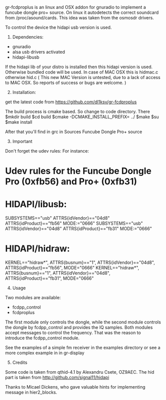 gr-fcdproplus is an linux and OSX addon for gnuradio to implement a funcube dongle pro+ source.
On linux it autodetects the correct soundcard from /proc/asound/cards.
This idea was taken from the osmosdr drivers.

To control the device the hidapi usb version is used.




1.   Dependencies:

  - gnuradio
  - alsa usb drivers activated
  - hidapi-libusb 


If the hidapi lib of your distro is installed then this hidapi version is used. Otherwise bundled code will be used.
In case of MAC OSX this is hidmac.c otherwise hid.c
( This new MAC Version is untested, due to a lack of access to MAC OSX. So reports of success or bugs are welcome. )


2.   Installation:

get the latest code from https://github.com/dl1ksv/gr-fcdproplus

The build process is cmake based. So change to code directory.
There
$mkdir build
$cd build
$cmake -DCMAKE_INSTALL_PREFIX=<where gnuradio is installed> ../
$make
$su
$make install

After that you'll find in grc in Sources
Funcube Dongle Pro+ source


3.   Important

Don't forget the udev rules:
For instance:

  # Udev rules for the Funcube Dongle Pro (0xfb56) and Pro+ (0xfb31)

  # HIDAPI/libusb:
  SUBSYSTEMS=="usb" ATTRS{idVendor}=="04d8" ATTRS{idProduct}=="fb56" MODE:="0666"
  SUBSYSTEMS=="usb" ATTRS{idVendor}=="04d8" ATTRS{idProduct}=="fb31" MODE:="0666"

  # HIDAPI/hidraw:
  KERNEL=="hidraw*", ATTRS{busnum}=="1", ATTRS{idVendor}=="04d8", ATTRS{idProduct}=="fb56", MODE="0666"
  KERNEL=="hidraw*", ATTRS{busnum}=="1", ATTRS{idVendor}=="04d8", ATTRS{idProduct}=="fb31", MODE="0666"

4.    Usage

Two modules are available:

   - fcdpp_control
   - fcdproplus

The first module only controls the dongle, while the second module controls the dongle by fcdpp_control and provides the IQ samples.
Both modules accept messages to control the frequency. That was the reason to introduce the fcdpp_control module.

See the examples of a simple fm receiver in the examples directory or see a more complex example in in gr-display


5.    Credits

Some code is taken from qthid-4.1 by Alexandru Csete, OZ9AEC.
The hid part is taken from
 http://github.com/signal11/hidapi

Thanks to Micael Dickens, who gave valuable hints for implementing message in hier2_blocks.
